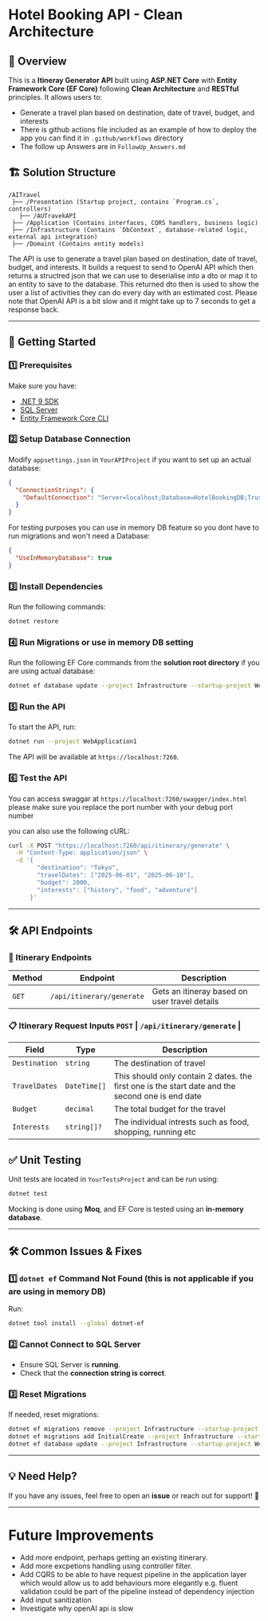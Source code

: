 # Hotel Booking API - Clean Architecture

## 📌 Overview
This is a **Itineray Generator API** built using **ASP.NET Core** with **Entity Framework Core (EF Core)** following **Clean Architecture** and **RESTful** principles. It allows users to:
- Generate a travel plan based on destination, date of travel, budget, and interests
- There is github actions file included as an example of how to deploy the app you can find it in ```.github/workflows``` directory
- The follow up Answers are in ```FollowUp_Answers.md```

## 🏗️ Solution Structure
```
/AITravel
 ├── /Presentation (Startup project, contains `Program.cs`, controllers)
   ├── /AUTravekAPI
 ├── /Application (Contains interfaces, CQRS handlers, business logic)
 ├── /Infrastructure (Contains `DbContext`, database-related logic, external api integration)
 ├── /Domaint (Contains entity models)
```

The API is use to generate a travel plan based on destination, date of travel, budget, and interests. It builds a request to send to OpenAI API which then returns a structred json that we can use to deserialise into a dto or map it to an entity to save to the database. This returned dto then is used to show the user a list of activities they can do every day with an estimated cost.
Please note that OpenAI API is a bit slow and it might take up to 7 seconds to get a response back.

---

## 🚀 Getting Started

### **1️⃣ Prerequisites**
Make sure you have:
- [.NET 9 SDK](https://dotnet.microsoft.com/en-us/download)
- [SQL Server](https://www.microsoft.com/en-us/sql-server/sql-server-downloads)
- [Entity Framework Core CLI](https://learn.microsoft.com/en-us/ef/core/)

### **2️⃣ Setup Database Connection**
Modify `appsettings.json` in `YourAPIProject` if you want to set up an actual database:
```json
{
  "ConnectionStrings": {
    "DefaultConnection": "Server=localhost;Database=HotelBookingDB;Trusted_Connection=True;TrustServerCertificate=True;"
  }
}
```
For testing purposes you can use in memory DB feature so you dont have to run migrations and won't need a Database:
```json
{
  "UseInMemoryDatabase": true
}
```

### **3️⃣ Install Dependencies**
Run the following commands:
```sh
dotnet restore
```

### **4️⃣ Run Migrations or use in memory DB setting**
Run the following EF Core commands from the **solution root directory** if you are using actual database:
```sh
dotnet ef database update --project Infrastructure --startup-project WebApplication1
```

### **5️⃣ Run the API**
To start the API, run:
```sh
dotnet run --project WebApplication1
```
The API will be available at `https://localhost:7260`.

### **6️⃣ Test the API**

You can access swaggar at `https://localhost:7260/swagger/index.html`
please make sure you replace the port number with your debug port number

you can also use the following cURL:
```sh
curl -X POST "https://localhost:7260/api/itinerary/generate" \
  -H "Content-Type: application/json" \
  -d '{
        "destination": "Tokyo",
        "travelDates": ["2025-06-01", "2025-06-10"],
        "budget": 2000,
        "interests": ["history", "food", "adventure"]
      }'
```

---
## 🛠️ API Endpoints

### **🏨 Itinerary Endpoints**
| Method | Endpoint | Description |
|--------|---------|-------------|
| `GET` | `/api/itinerary/generate` | Gets an itineray based on user travel details |

### **📋 Itinerary Request Inputs `POST` | `/api/itinerary/generate` |**

| Field               | Type       | Description                               |
| ------------------- | ---------- | ----------------------------------------- |
| `Destination`       | `string`     | The destination of travel          |
| `TravelDates`     | `DateTime[]`   | This should only contain 2 dates. the first one is the start date and the second one is end date |
| `Budget`          | `decimal`     | The total budget for the travel        |
| `Interests`       | `string[]?`   | The individual intrests such as food, shopping, running etc      |


## ✅ Unit Testing

Unit tests are located in `YourTestsProject` and can be run using:
```sh
dotnet test
```

Mocking is done using **Moq**, and EF Core is tested using an **in-memory database**.

---
## 🛠️ Common Issues & Fixes
### **1️⃣ `dotnet ef` Command Not Found (this is not applicable if you are using in memory DB)**
Run:
```sh
dotnet tool install --global dotnet-ef
```
### **2️⃣ Cannot Connect to SQL Server**
- Ensure SQL Server is **running**.
- Check that the **connection string is correct**.

### **3️⃣ Reset Migrations**
If needed, reset migrations:
```sh
dotnet ef migrations remove --project Infrastructure --startup-project WebApplication1
dotnet ef migrations add InitialCreate --project Infrastructure --startup-project WebApplication1
dotnet ef database update --project Infrastructure --startup-project WebApplication1
```

---
## 💡 Need Help?
If you have any issues, feel free to open an **issue** or reach out for support! 🚀

---
# Future Improvements
- Add more endpoint, perhaps getting an existing itinerary.
- Add more excpetions handling using controller filter.
- Add CQRS to be able to have request pipeline in the application layer which would allow us to add behaviours more elegantly e.g. fluent validation could be part of the pipeline instead of dependency injection
- Add input sanitization
- Investigate why openAI api is slow

